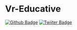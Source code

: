 # Vr-Educative
[![Github Badge](https://img.shields.io/badge/-Github-000?style=quare&labelColor=000&logo=Github&logoColor=white&link=link)](link) 
[![Twiiter Badge](https://img.shields.io/badge/-Twitter-C13584?style=flat-quare&labelColor=C13584&logo=Twitter&logoColor=white&link=link)](link)
